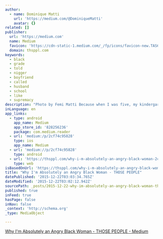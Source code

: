 ```yaml
---
author:
  - name: Dominique Matti
    url: 'https://medium.com/@DominiqueMatti'
    avatar: {}
related: []
publisher:
  url: 'https://medium.com'
  name: Medium
  favicon: 'https://cdn-static-1.medium.com/_/fp/icons/favicon-new.TAS6uQ-Y7kcKgi0xjcYHXw.ico'
  domain: thsppl.com
keywords:
  - black
  - grade
  - told
  - nigger
  - boyfriend
  - called
  - husband
  - school
  - like
  - supremacy
description: "Photo by Femi Matti Because when I was five, my kindergarten classmate told me I couldn't be the princess in the game we were playing because black girls couldn't be princesses. Because I was in third grade the first time a teacher seemed shocked at how \"well-spoken\" I was."
inLanguage: en
app_links:
  - type: android
    app_name: Medium
    app_store_id: '828256236'
    package: com.medium.reader
  - url: 'medium:/p/2cf74c95828'
    type: ios
    app_name: Medium
  - url: 'medium://p/2cf74c95828'
    type: android
  - url: 'https://thsppl.com/why-i-m-absolutely-an-angry-black-woman-2cf74c95828'
    type: web
isBasedOnUrl: 'https://thsppl.com/why-i-m-absolutely-an-angry-black-woman-2cf74c95828#.m13tzaduf'
title: "Why I'm Absolutely an Angry Black Woman - THOSE PEOPLE"
datePublished: '2015-12-22T03:03:34.765Z'
dateModified: '2015-12-22T03:02:12.942Z'
sourcePath: _posts/2015-12-22-why-im-absolutely-an-angry-black-woman-those-people.md
published: true
inFeed: true
hasPage: false
inNav: false
_context: 'http://schema.org'
_type: MediaObject

---
```

[Why I'm Absolutely an Angry Black Woman - THOSE PEOPLE - Medium][0]

[0]: https://thsppl.com/why-i-m-absolutely-an-angry-black-woman-2cf74c95828?gi=4611316ea676